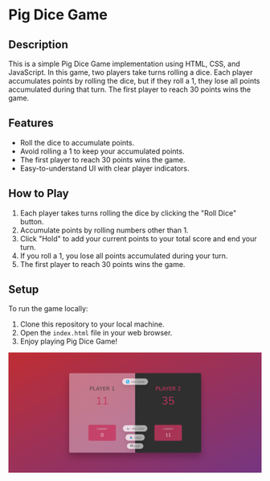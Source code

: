 # Pig Dice Game

## Description

This is a simple Pig Dice Game implementation using HTML, CSS, and JavaScript. In this game, two players take turns rolling a dice. Each player accumulates points by rolling the dice, but if they roll a 1, they lose all points accumulated during that turn. The first player to reach 30 points wins the game.

## Features

-   Roll the dice to accumulate points.
-   Avoid rolling a 1 to keep your accumulated points.
-   The first player to reach 30 points wins the game.
-   Easy-to-understand UI with clear player indicators.

## How to Play

1. Each player takes turns rolling the dice by clicking the "Roll Dice" button.
2. Accumulate points by rolling numbers other than 1.
3. Click "Hold" to add your current points to your total score and end your turn.
4. If you roll a 1, you lose all points accumulated during your turn.
5. The first player to reach 30 points wins the game.

## Setup

To run the game locally:

1. Clone this repository to your local machine.
2. Open the `index.html` file in your web browser.
3. Enjoy playing Pig Dice Game!

![Race To Thirty Screenshot](images/WinningGameScreenShot.png)

